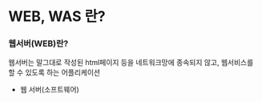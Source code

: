 # WEB, WAS 란?

### 웹서버(WEB)란?

웹서버는 말그대로 작성된 html페이지 등을 네트워크망에 종속되지 않고, 웹서비스를 할 수 있도록 하는 어플리케이션

- 웹 서버(소프트웨어)